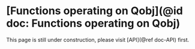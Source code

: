 # [Functions operating on Qobj](@id doc: Functions operating on Qobj)

This page is still under construction, please visit [API](@ref doc-API) first.